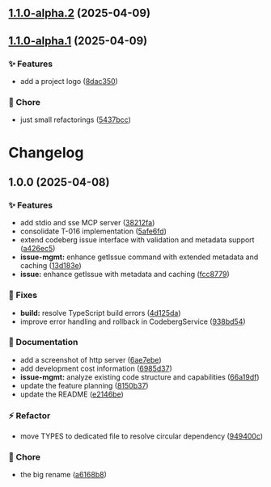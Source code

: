 ## [1.1.0-alpha.2](https://codeberg.org/goern/forgejo-mcp/compare/v1.1.0-alpha.1...v1.1.0-alpha.2) (2025-04-09)

## [1.1.0-alpha.1](https://codeberg.org/goern/forgejo-mcp/compare/v1.0.0...v1.1.0-alpha.1) (2025-04-09)

### :sparkles: Features

- add a project logo ([8dac350](https://codeberg.org/goern/forgejo-mcp/commit/8dac3505d31046f23eb4de9744d888c307e9432b))

### :repeat: Chore

- just small refactorings ([5437bcc](https://codeberg.org/goern/forgejo-mcp/commit/5437bcce9c15741fea5df54d0df3b46a0e17b063))

# Changelog

## 1.0.0 (2025-04-08)

### :sparkles: Features

- add stdio and sse MCP server ([38212fa](https://codeberg.org/goern/forgejo-mcp/commit/38212fabbe6b7a2e4cfe82d2bb8289c3a9ef97ed))
- consolidate T-016 implementation ([5afe6fd](https://codeberg.org/goern/forgejo-mcp/commit/5afe6fdc1b966114cc029a33d64e3fc46256965c))
- extend codeberg issue interface with validation and metadata support ([a426ec5](https://codeberg.org/goern/forgejo-mcp/commit/a426ec580cfe2dcb1f5062215f6aa2aac67ffdea))
- **issue-mgmt:** enhance getIssue command with extended metadata and caching ([13d183e](https://codeberg.org/goern/forgejo-mcp/commit/13d183e577994292c10eceb08f0d4cd7e14c31c5))
- **issue:** enhance getIssue with metadata and caching ([fcc8779](https://codeberg.org/goern/forgejo-mcp/commit/fcc8779c96f361bd9fa9a881297dc025c9004915))

### :bug: Fixes

- **build:** resolve TypeScript build errors ([4d125da](https://codeberg.org/goern/forgejo-mcp/commit/4d125da79db731f5c0ad7fa26b883e727c8c3143))
- improve error handling and rollback in CodebergService ([938bd54](https://codeberg.org/goern/forgejo-mcp/commit/938bd54f4595e1df4ede5b2eb235a0723556a734))

### :memo: Documentation

- add a screenshot of http server ([6ae7ebe](https://codeberg.org/goern/forgejo-mcp/commit/6ae7ebe1030d372646e38b59e4361d698ba16fc3))
- add development cost information ([6985d37](https://codeberg.org/goern/forgejo-mcp/commit/6985d37a4859bca5d6dca639affa631c94f0728a))
- **issue-mgmt:** analyze existing code structure and capabilities ([66a19df](https://codeberg.org/goern/forgejo-mcp/commit/66a19df1102fa38c974fef1344a99948ab8bbce7))
- update the feature planning ([8150b37](https://codeberg.org/goern/forgejo-mcp/commit/8150b37a220e4ad01d3c720734e0091e2f1889a1))
- update the README ([e2146be](https://codeberg.org/goern/forgejo-mcp/commit/e2146be2955ffd595821132b6e8113a3b6d7bd65))

### :zap: Refactor

- move TYPES to dedicated file to resolve circular dependency ([949400c](https://codeberg.org/goern/forgejo-mcp/commit/949400cff1bec330c47a49daaedbf0854fa2388b))

### :repeat: Chore

- the big rename ([a6168b8](https://codeberg.org/goern/forgejo-mcp/commit/a6168b879f880415769e5e519958ff90b4df7a29))
